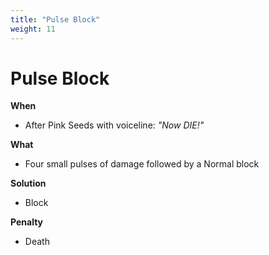 ```yaml
---
title: "Pulse Block"
weight: 11
---
```


# Pulse Block

**When**
- After Pink Seeds with voiceline: _"Now DIE!"_

**What**
- Four small pulses of damage followed by a Normal block

**Solution**
- Block

**Penalty**
- Death
